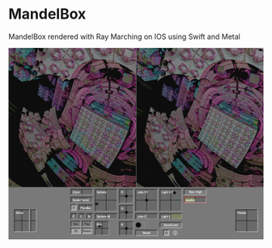 # MandelBox
MandelBox rendered with Ray Marching on IOS using Swift and Metal

![Screenshot](screenShot.png)



